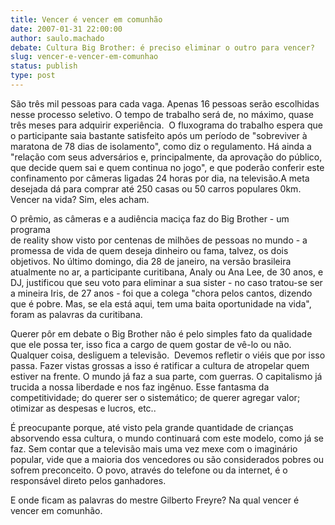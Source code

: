 ```yaml
---
title: Vencer é vencer em comunhão
date: 2007-01-31 22:00:00
author: saulo.machado
debate: Cultura Big Brother: é preciso eliminar o outro para vencer?
slug: vencer-e-vencer-em-comunhao
status: publish 
type: post
---
```


São três mil pessoas para cada vaga. Apenas 16 pessoas serão escolhidas  nesse processo seletivo. O tempo de trabalho será de, no máximo, quase três meses para adquirir experiência.  O fluxograma do trabalho espera que o participante saia bastante satisfeito após um período de "sobreviver à maratona de 78 dias de isolamento", como diz o regulamento. Há ainda a "relação com seus adversários e, principalmente, da aprovação do público, que decide quem sai e quem continua no jogo", e que poderão conferir este confinamento por câmeras ligadas 24 horas por dia, na televisão.A meta   
desejada dá para comprar até 250 casas ou 50 carros populares 0km.  Vencer na vida? Sim, eles acham.


O prêmio, as câmeras e a audiência maciça faz do Big Brother - um programa   
de reality show visto por centenas de milhões de pessoas no mundo - a promessa de vida de quem deseja dinheiro ou fama, talvez, os dois objetivos. No último domingo, dia 28 de janeiro, na versão brasileira atualmente no ar, a participante curitibana, Analy ou Ana Lee, de 30 anos, e DJ, justificou que seu voto para eliminar a sua sister - no caso tratou-se ser a mineira Iris, de 27 anos - foi que a colega "chora pelos cantos, dizendo que é pobre. Mas, se ela está aqui, tem uma baita oportunidade na vida", foram as palavras da curitibana.


Querer pôr em debate o Big Brother não é pelo simples fato da qualidade que ele possa ter, isso fica a cargo de quem gostar de vê-lo ou não. Qualquer coisa, desliguem a televisão.  Devemos refletir o viéis que por isso passa. Fazer vistas grossas a isso é ratificar a cultura de atropelar quem estiver na frente. O mundo já faz a sua parte, com guerras. O capitalismo já trucida a nossa liberdade e nos faz ingênuo. Esse fantasma da competitividade; do querer ser o sistemático; de querer agregar valor; otimizar as despesas e lucros, etc..


É preocupante porque, até visto pela grande quantidade de crianças absorvendo essa cultura, o mundo continuará com este modelo, como já se faz. Sem contar que a televisão mais uma vez mexe com o imaginário popular, vide que a maioria dos vencedores ou são considerados pobres ou sofrem preconceito. O povo, através do telefone ou da internet, é o responsável direto pelos ganhadores.


E onde ficam as palavras do mestre Gilberto Freyre? Na qual vencer é vencer em comunhão.


  
 


